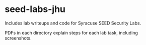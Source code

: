 # seed-labs-jhu
Includes lab writeups and code for Syracuse SEED Security Labs.

PDFs in each directory explain steps for each lab task, including screenshots.
